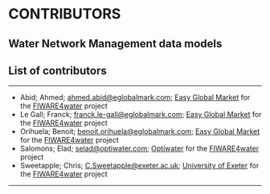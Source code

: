 # CONTRIBUTORS

## Water Network Management data models

## List of contributors
___
- Abid; Ahmed; [ahmed.abid@eglobalmark.com](ahmed.abid@eglobalmark.com); [Easy Global Market](http://www.eglobalmark.com) for the [FIWARE4water](https://www.fiware4water.eu/) project
- Le Gall; Franck;  [franck.le-gall@eglobalmark.com](mailto:franck.le-gall@eglobalmark.com);  [Easy Global Market](http://www.eglobalmark.com) for the [FIWARE4water](https://www.fiware4water.eu/) project
- Orihuela; Benoit; [benoit.orihuela@eglobalmark.com](benoit.orihuela@eglobalmark.com); [Easy Global Market](http://www.eglobalmark.com)  for the [FIWARE4water](https://www.fiware4water.eu/) project
- Salomons; Elad;  [selad@optiwater.com](mailto:selad@optiwater.com);  [Optiwater](http://www.optiwater.com/) for the [FIWARE4water](https://www.fiware4water.eu/) project
- Sweetapple; Chris; [C.Sweetapple@exeter.ac.uk](mailto:C.Sweetapple@exeter.ac.uk); [University of Exeter](https://www.exeter.ac.uk/) for the [FIWARE4water](https://www.fiware4water.eu/) project
____
